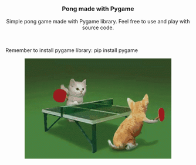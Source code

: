 
<h3 align=center>Pong made with Pygame</h3>
<p align=center>Simple pong game made with Pygame library. Feel free to use and play with source code.</p>
<br>
<p>Remember to install pygame library: pip install pygame</p>
<div align=center>
    <img src="https://raw.githubusercontent.com/Vasamir1/Pong_Game/main/cats-tennis.gif">
</div>
